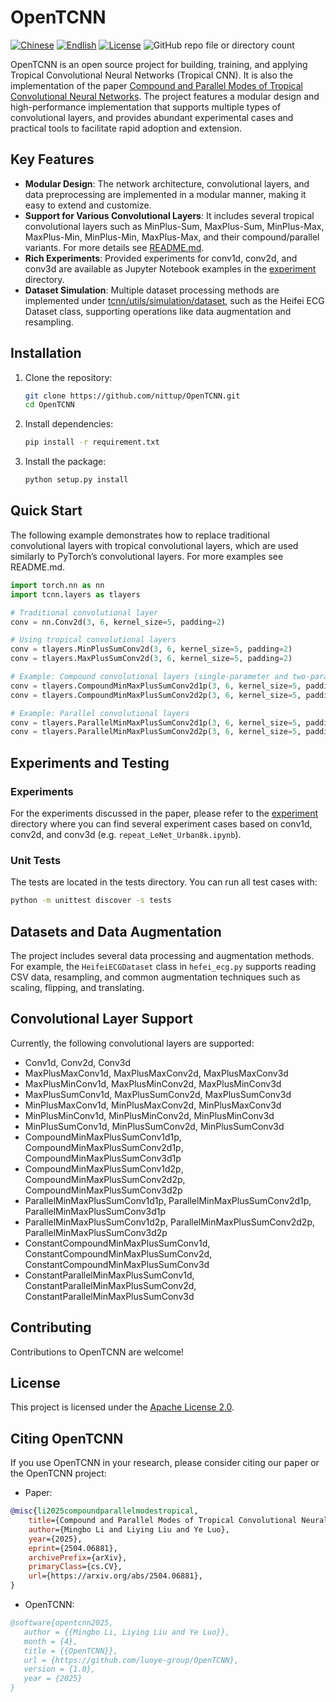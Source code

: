 # OpenTCNN

[![Chinese](https://img.shields.io/badge/README-中文-blue)](README.md)
[![Endlish](https://img.shields.io/badge/README-English-blue)](README_English.md)
[![License](https://img.shields.io/badge/license-Apache%202.0-blue.svg)](LICENSE)
![GitHub repo file or directory count](https://img.shields.io/github/repo-size/luoye-group/OpenTCNN)

OpenTCNN is an open source project for building, training, and applying Tropical Convolutional Neural Networks (Tropical CNN). It is also the implementation of the paper [Compound and Parallel Modes of Tropical Convolutional Neural Networks](https://arxiv.org/abs/2504.06881). The project features a modular design and high-performance implementation that supports multiple types of convolutional layers, and provides abundant experimental cases and practical tools to facilitate rapid adoption and extension.

## Key Features

- **Modular Design**: The network architecture, convolutional layers, and data preprocessing are implemented in a modular manner, making it easy to extend and customize.
- **Support for Various Convolutional Layers**: It includes several tropical convolutional layers such as MinPlus-Sum, MaxPlus-Sum, MinPlus-Max, MaxPlus-Min, MinPlus-Min, MaxPlus-Max, and their compound/parallel variants. For more details see [README.md](README.md#convolutional-layer-support).
- **Rich Experiments**: Provided experiments for conv1d, conv2d, and conv3d are available as Jupyter Notebook examples in the [experiment](experiment/) directory.
- **Dataset Simulation**: Multiple dataset processing methods are implemented under [tcnn/utils/simulation/dataset](tcnn/utils/simulation/dataset/), such as the Heifei ECG Dataset class, supporting operations like data augmentation and resampling.

## Installation

1. Clone the repository:
    ```bash
    git clone https://github.com/nittup/OpenTCNN.git
    cd OpenTCNN
    ```

2. Install dependencies:
    ```bash
    pip install -r requirement.txt
    ```

3. Install the package:
    ```bash
    python setup.py install
    ```

## Quick Start

The following example demonstrates how to replace traditional convolutional layers with tropical convolutional layers, which are used similarly to PyTorch’s convolutional layers. For more examples see README.md.

```python
import torch.nn as nn
import tcnn.layers as tlayers

# Traditional convolutional layer
conv = nn.Conv2d(3, 6, kernel_size=5, padding=2)

# Using tropical convolutional layers
conv = tlayers.MinPlusSumConv2d(3, 6, kernel_size=5, padding=2)
conv = tlayers.MaxPlusSumConv2d(3, 6, kernel_size=5, padding=2)

# Example: Compound convolutional layers (single-parameter and two-parameter versions)
conv = tlayers.CompoundMinMaxPlusSumConv2d1p(3, 6, kernel_size=5, padding=2)
conv = tlayers.CompoundMinMaxPlusSumConv2d2p(3, 6, kernel_size=5, padding=2)

# Example: Parallel convolutional layers
conv = tlayers.ParallelMinMaxPlusSumConv2d1p(3, 6, kernel_size=5, padding=2)
conv = tlayers.ParallelMinMaxPlusSumConv2d2p(3, 6, kernel_size=5, padding=2)
```

## Experiments and Testing
### Experiments
For the experiments discussed in the paper, please refer to the [experiment](experiment) directory where you can find several experiment cases based on conv1d, conv2d, and conv3d (e.g. `repeat_LeNet_Urban8k.ipynb`).

### Unit Tests
The tests are located in the tests directory. You can run all test cases with:
```bash
python -m unittest discover -s tests
```

## Datasets and Data Augmentation
The project includes several data processing and augmentation methods. For example, the `HeifeiECGDataset` class in `hefei_ecg.py` supports reading CSV data, resampling, and common augmentation techniques such as scaling, flipping, and translating.

## Convolutional Layer Support
Currently, the following convolutional layers are supported:
- Conv1d, Conv2d, Conv3d
- MaxPlusMaxConv1d, MaxPlusMaxConv2d, MaxPlusMaxConv3d
- MaxPlusMinConv1d, MaxPlusMinConv2d, MaxPlusMinConv3d
- MaxPlusSumConv1d, MaxPlusSumConv2d, MaxPlusSumConv3d
- MinPlusMaxConv1d, MinPlusMaxConv2d, MinPlusMaxConv3d
- MinPlusMinConv1d, MinPlusMinConv2d, MinPlusMinConv3d
- MinPlusSumConv1d, MinPlusSumConv2d, MinPlusSumConv3d
- CompoundMinMaxPlusSumConv1d1p, CompoundMinMaxPlusSumConv2d1p, CompoundMinMaxPlusSumConv3d1p
- CompoundMinMaxPlusSumConv1d2p, CompoundMinMaxPlusSumConv2d2p, CompoundMinMaxPlusSumConv3d2p
- ParallelMinMaxPlusSumConv1d1p, ParallelMinMaxPlusSumConv2d1p, ParallelMinMaxPlusSumConv3d1p
- ParallelMinMaxPlusSumConv1d2p, ParallelMinMaxPlusSumConv2d2p, ParallelMinMaxPlusSumConv3d2p
- ConstantCompoundMinMaxPlusSumConv1d, ConstantCompoundMinMaxPlusSumConv2d, ConstantCompoundMinMaxPlusSumConv3d
- ConstantParallelMinMaxPlusSumConv1d, ConstantParallelMinMaxPlusSumConv2d, ConstantParallelMinMaxPlusSumConv3d

## Contributing

Contributions to OpenTCNN are welcome!

## License

This project is licensed under the [Apache License 2.0](LICENSE).

## Citing OpenTCNN

If you use OpenTCNN in your research, please consider citing our paper or the OpenTCNN project:
- Paper:
```bibtex
@misc{li2025compoundparallelmodestropical,
    title={Compound and Parallel Modes of Tropical Convolutional Neural Networks}, 
    author={Mingbo Li and Liying Liu and Ye Luo},
    year={2025},
    eprint={2504.06881},
    archivePrefix={arXiv},
    primaryClass={cs.CV},
    url={https://arxiv.org/abs/2504.06881}, 
}
```
- OpenTCNN:
```bibtex
@software{opentcnn2025,
   author = {{Mingbo Li, Liying Liu and Ye Luo}},
   month = {4},
   title = {{OpenTCNN}},
   url = {https://github.com/luoye-group/OpenTCNN},
   version = {1.0},
   year = {2025}
}
```

